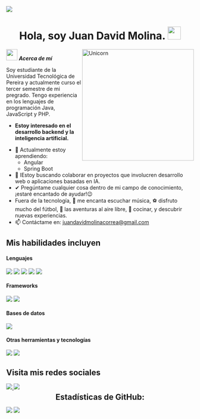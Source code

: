 <img src="https://user-images.githubusercontent.com/73097560/115834477-dbab4500-a447-11eb-908a-139a6edaec5c.gif">

<h1 align="center">Hola, soy Juan David Molina. <img src="https://media.giphy.com/media/hvRJCLFzcasrR4ia7z/giphy.gif" width="35"></h1>

<img align="right" width=300px alt="Unicorn" src="https://c.tenor.com/GN73MKBawZYAAAAi/busy-cute.gif" />

<img src="https://media.giphy.com/media/ObNTw8Uzwy6KQ/giphy.gif" width="30px">&nbsp;***Acerca de mí***


Soy estudiante de la Universidad Tecnológica de Pereira y actualmente curso el tercer semestre de mi pregrado. Tengo experiencia en los lenguajes de programación Java, JavaScript y PHP.
* **Estoy interesado en el desarrollo backend y la inteligencia artificial.**
- 🌱 Actualmente estoy aprendiendo:
  - Angular
  - Spring Boot
- 👯 IEstoy buscando colaborar en proyectos que involucren desarrollo web o aplicaciones basadas en IA.
- ✔ Pregúntame cualquier cosa dentro de mi campo de conocimiento, ¡estaré encantado de ayudar!😉<br>
- Fuera de la tecnología, 🎵 me encanta escuchar música, ⚽ disfruto mucho del fútbol, 🌄 las aventuras al aire libre, 🍳 cocinar, y descubrir nuevas experiencias.
- 📫 Contáctame en: juandavidmolinacorrea@gmail.com

## Mis habilidades incluyen

<h4> Lenguajes </h4>
<span> 
  <img src="https://img.shields.io/badge/HTML5-E34F26?style=for-the-badge&logo=html5&logoColor=white">
  <img src="https://img.shields.io/badge/CSS3-1572B6?style=for-the-badge&logo=css3&logoColor=white">
  <img src="https://img.shields.io/badge/JavaScript-F7DF1E?style=for-the-badge&logo=javascript&logoColor=black">
  <img src="https://img.shields.io/badge/Java-ED8B00?style=for-the-badge&logo=java&logoColor=white">

  <img src="https://img.shields.io/badge/PHP-777BB4?style=for-the-badge&logo=php&logoColor=white">
</span>

<h4> Frameworks </h4>
<span>
  <img src="https://img.shields.io/badge/react-%2320232a.svg?style=for-the-badge&logo=react&logoColor=%2361DAFB">
  <img src="https://img.shields.io/badge/laravel-%23FF2D20.svg?style=for-the-badge&logo=laravel&logoColor=white">
</span>

<h4> Bases de datos </h4>
<span>
  <img src="https://img.shields.io/badge/MySQL-00000F?style=for-the-badge&logo=mysql&logoColor=white">
</span>

<h4> Otras herramientas y tecnologías </h4>
<span>
  <img src="https://img.shields.io/badge/Git-F05032?style=for-the-badge&logo=git&logoColor=white">
  <img src="https://img.shields.io/badge/Xampp-F37623?style=for-the-badge&logo=xampp&logoColor=white">
</span>

## Visita mis redes sociales
<span>
  <a href="https://www.instagram.com/molinadev___2004/" target="_blank">
    <img src="https://img.shields.io/badge/Instagram-%23E4405F.svg?style=for-the-badge&logo=Instagram&logoColor=white">
  </a>  
  <a href="https://www.linkedin.com/" target="_blank">
    <img src="https://img.shields.io/badge/linkedin-%230077B5.svg?style=for-the-badge&logo=linkedin&logoColor=white">
  </a>
</span>


<h2 align="center" style="margin: 5px 10px;">Estadísticas de GitHub:</h2> 

[![](https://github-readme-stats.vercel.app/api?username=ElViejoMoli2004&show_icons=true&theme=tokyonight&hide_border=true&locale=en)](https://github.com/ElViejoMoli2004)
[![](https://github-readme-streak-stats.herokuapp.com/?user=ElViejoMoli2004&theme=material-palenight)](https://github.com/ElViejoMoli2004)
</div>

